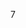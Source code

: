 <!--
 * @Description: 
 * @Author: v833
 * @Date: 2022-08-13 15:41:42
 * @LastEditors: v833
 * @LastEditTime: 2022-08-13 15:41:45
-->
7